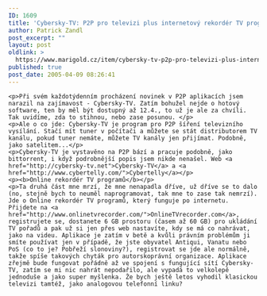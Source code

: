 ```yaml
---
ID: 1609
title: 'Cybersky-TV: P2P pro televizi plus internetový rekordér TV programů'
author: Patrick Zandl
post_excerpt: ""
layout: post
oldlink: >
  https://www.marigold.cz/item/cybersky-tv-p2p-pro-televizi-plus-internetovy-rekorder-tv-programu
published: true
post_date: 2005-04-09 08:26:41
---
```

	<p>Při svém každotýdenním procházení novinek v P2P aplikacích jsem narazil na zajímavost - Cybersky-TV. Zatím bohužel nejde o hotový software, ten by měl být dostupný až 12.4., to už je ale za chvíli. Tak uvidíme, zda to stihnou, nebo zase posunou. </p>
	<p>Ale o co jde: Cybersky-TV je program pro P2P šíření televizního vysílání. Stačí mít tuner v počítači a můžete se stát distributorem TV kanálu, pokud tuner nemáte, můžete TV kanály jen přijímat. Podobně, jako satelitem...</p>
	<p>Cybersky-TV je vystavěno na P2P bází a pracuje podobně, jako bittorrent, i když podrobnější popis jsem nikde nenašel. Web <a href="http://cybersky-tv.net">Cybersky-TV</a> a <a href="http://www.cybertelly.com/">Cybertelly</a></p>
	<p><b>Online rekordér TV programů</b></p>
	<p>Ta druhá část mne mrzí, že mne nenapadla dříve, už dříve se to dalo (no, stejně bych to neuměl naprogramovat, tak mne to zase tak nemrzí). Jde o Online rekordér TV programů, který funguje po internetu. Přijdete na <a href="http://www.onlinetvrecorder.com/">OnlineTVrecorder.com</a>, registrujete se, dostanete 6 GB prostoru (časem až 60 GB) pro ukládání TV pořadů a pak už si jen přes web nastavíte, kdy se má co nahrávat, jako na videu. Aplikace je zatím v betě a kvůli právním problémům ji smíte používat jen v případě, že jste obyvatel Antiqui, Vanatu nebo PoS (co to je? Pobřeží slonoviny?), registrovat se jde ale normálně, takže spíše takových chyták pro autorskoprávní organizace. Aplikace zřejmě bude fungovat pořádně až ve spojení s fungující sítí Cybersky-TV, zatím se mi nic nahrát nepodařilo, ale vypadá to velkolepě jednoduše a jako super myšlenka. Že bych ještě letos vyhodil klasickou televizi tamtéž, jako analogovou telefonní linku?
</p>